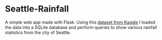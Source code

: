 # Seattle-Rainfall

A simple web app made with Flask. Using  this [dataset from Kaggle](https://www.kaggle.com/rtatman/did-it-rain-in-seattle-19482017) I loaded the data into a SQLite database
and perform queries to show various rainfall statistics from the city of Seattle. 
